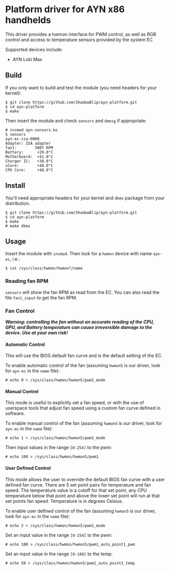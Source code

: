 # Platform driver for AYN x86 handhelds

This driver provides a hwmon interface for PWM control, as well as RGB
control and access to temperature sensors provided by the system EC

Supported devices include:

 - AYN Loki Max

## Build
If you only want to build and test the module (you need headers for your
kernel):

```shell
$ git clone https://github.com/ShadowBlip/ayn-platform.git
$ cd ayn-platform
$ make
```

Then insert the module and check `sensors` and `dmesg` if appropriate:
```shell
# insmod ayn-sensors.ko
$ sensors
ayn-ec-isa-0000
Adapter: ISA adapter
fan1:        3007 RPM
Battery:      +29.0°C
Motherboard:  +41.0°C
Charger IC:   +38.0°C
vCore:        +48.0°C
CPU Core:     +48.0°C
```

## Install

You'll need appropriate headers for your kernel and `dkms` package from your
distribution.

```shell
$ git clone https://github.com/ShadowBlip/ayn-platform.git
$ cd ayn-platform
$ make
# make dkms
```

## Usage

Insert the module with `insmod`. Then look for a `hwmon` device with name
`ayn-ec`, i.e.:

`$ cat /sys/class/hwmon/hwmon?/name`

### Reading fan RPM

`sensors` will show the fan RPM as read from the EC. You can also read the
file `fan1_input` to get the fan RPM.

### Fan Control

***Warning: controlling the fan without an accurate reading of the CPU, GPU,
and Battery temperature can cause irreversible damage to the device. Use at
your own risk!***

#### Automatic Control
This will use the BIOS default fan curve and is the default setting of the EC.

To enable automatic control of the fan (assuming `hwmon5` is our driver, look for
`ayn-ec` in the `name` file):

`# echo 0 > /sys/class/hwmon/hwmon5/pwm1_mode`

#### Manual Control
This mode is useful to explicitly set a fan speed, or with the use of userspace
tools that adjust fan speed using a custom fan curve defined in software.

To enable manual control of the fan (assuming `hwmon5` is our driver, look for
`ayn-ec` in the `name` file):

`# echo 1 > /sys/class/hwmon/hwmon5/pwm1_mode`

Then input values in the range `[0-254]` to the pwm:

`# echo 100 > /sys/class/hwmon/hwmon5/pwm1`

#### User Defined Control
This mode allows the user to override the default BIOS fan curve with a user
defined fan curve. There are 5 set point pairs for temperature and fan speed.
The temperature value is a cutoff for that set point, any CPU temperature
below that point and above the lower set point will run at that set points
fan speed. Temperature is in degrees Celsius.

To enable user defined control of the fan (assuming `hwmon5` is our driver,
look for `ayn-ec` in the `name` file):

`# echo 2 > /sys/class/hwmon/hwmon5/pwm1_mode`

Set an input value in the range `[0-254]` to the pwm:

`# echo 100 > /sys/class/hwmon/hwmon5/pwm1_auto_point1_pwm`

Set an input value in the range `[0-100]` to the temp:

`# echo 50 > /sys/class/hwmon/hwmon5/pwm1_auto_point1_temp`
